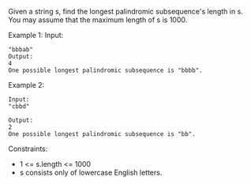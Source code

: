 Given a string s, find the longest palindromic subsequence's length in s. You may assume that the maximum length of s is 1000.

Example 1:
Input:

```
"bbbab"
Output:
4
One possible longest palindromic subsequence is "bbbb".
```

Example 2:

```
Input:
"cbbd"

Output:
2
One possible longest palindromic subsequence is "bb".
```

Constraints:

- 1 <= s.length <= 1000
- s consists only of lowercase English letters.
